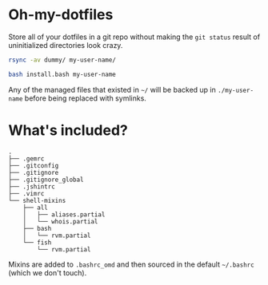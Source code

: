 Oh-my-dotfiles
=======

Store all of your dotfiles in a git repo without making the `git status`
result of uninitialized directories look crazy.

```bash
rsync -av dummy/ my-user-name/

bash install.bash my-user-name
```

Any of the managed files that existed in `~/`
will be backed up in `./my-user-name` before being replaced with symlinks.

What's included?
=========

```
.
├── .gemrc
├── .gitconfig
├── .gitignore
├── .gitignore_global
├── .jshintrc
├── .vimrc
└── shell-mixins
    ├── all
    │   ├── aliases.partial
    │   └── whois.partial
    ├── bash
    │   └── rvm.partial
    └── fish
        └── rvm.partial
```

Mixins are added to `.bashrc_omd` and then sourced in the default `~/.bashrc` (which we don't touch).
